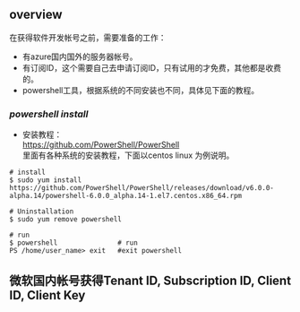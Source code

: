 ## **overview** ##
在获得软件开发帐号之前，需要准备的工作：     

* 有azure国内国外的服务器帐号。    
* 有订阅ID，这个需要自己去申请订阅ID，只有试用的才免费，其他都是收费的。    
* powershell工具，根据系统的不同安装也不同，具体见下面的教程。      


### ***powershell install***

* 安装教程：   
https://github.com/PowerShell/PowerShell        
里面有各种系统的安装教程，下面以centos linux 为例说明。      
     
```
# install
$ sudo yum install https://github.com/PowerShell/PowerShell/releases/download/v6.0.0-alpha.14/powershell-6.0.0_alpha.14-1.el7.centos.x86_64.rpm
     
# Uninstallation       
$ sudo yum remove powershell
   
# run     
$ powershell               # run
PS /home/user_name> exit   #exit powershell
```



## 微软国内帐号获得Tenant ID, Subscription ID, Client ID, Client Key ##
